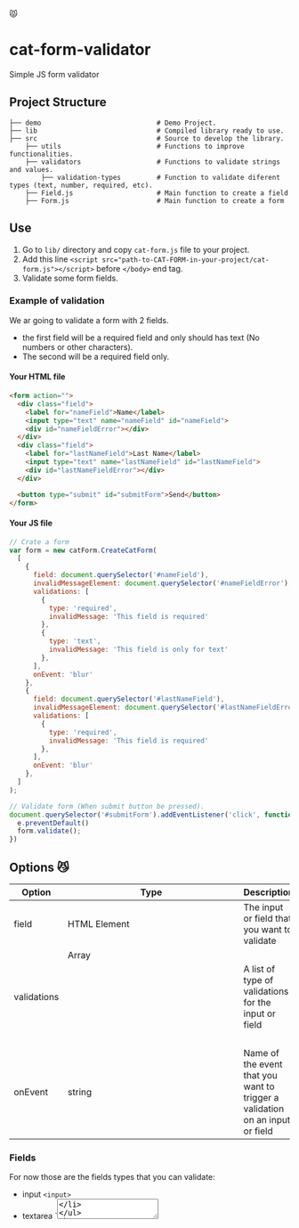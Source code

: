 :pouting_cat:

# cat-form-validator
Simple JS form validator

## Project Structure
    ├── demo                             # Demo Project.
    ├── lib                              # Compiled library ready to use.
    ├── src                              # Source to develop the library.
        ├── utils                        # Functions to improve functionalities.
        ├── validators                   # Functions to validate strings and values.
            ├── validation-types         # Function to validate diferent types (text, number, required, etc).
        ├── Field.js                     # Main function to create a field
        ├── Form.js                      # Main function to create a form

## Use
1. Go to `lib/` directory and copy `cat-form.js` file to your project.
2. Add this line `<script src="path-to-CAT-FORM-in-your-project/cat-form.js"></script>` before `</body>` end tag.
3. Validate some form fields.

### Example of validation
We ar going to validate a form with 2 fields.
- the first field will be a required field and only should has text (No numbers or other characters).
- The second will be a required field only.

#### Your HTML file
```html
<form action="">
  <div class="field">
    <label for="nameField">Name</label>
    <input type="text" name="nameField" id="nameField">
    <div id="nameFieldError"></div>
  </div>
  <div class="field">
    <label for="lastNameField">Last Name</label>
    <input type="text" name="lastNameField" id="lastNameField">
    <div id="lastNameFieldError"></div>
  </div>

  <button type="submit" id="submitForm">Send</button>
</form>

```

#### Your JS file
```js
// Crate a form
var form = new catForm.CreateCatForm(
  [
    {
      field: document.querySelector('#nameField'),
      invalidMessageElement: document.querySelector('#nameFieldError'),
      validations: [
        {
          type: 'required',
          invalidMessage: 'This field is required'
        },
        {
          type: 'text',
          invalidMessage: 'This field is only for text'
        },
      ],
      onEvent: 'blur'
    },
    {
      field: document.querySelector('#lastNameField'),
      invalidMessageElement: document.querySelector('#lastNameFieldError'),
      validations: [
        {
          type: 'required',
          invalidMessage: 'This field is required'
        },
      ],
      onEvent: 'blur'
    },
  ]
);

// Validate form (When submit button be pressed).
document.querySelector('#submitForm').addEventListener('click', function(e) {
  e.preventDefault()
  form.validate();
})
````

## Options :smirk_cat:
Option | Type | Description
------ | ---- | -----------
field  | HTML Element | The input or field that you want to validate
validations  | Array<object> | A list of type of validations for the input or field
onEvent  | string | Name of the event that you want to trigger a validation on an input or field

### Fields
For now those are the fields types that you can validate:
* input `<input>`
* textarea `<textarea>

### Validations
An example of an object for the Array validations:
```js
{
  type: 'required',
  invalidMessage: 'This field is required'
}
```

#### Types accepted:
  * 'required'
  * 'text'

## Develop
### How to run develop
1. `npm install`
2. `npm run dev`. This start webpack and eslint.

Now you can edit the files in `src/`. With each change o them webpack deploy a `lib/cat-form.js` with your changes.

### How to run for production
1. `npm install`
2. `npm run build`. This will compile es6+ to es5 and minify the `lib/cat-form.js` for using on a webpage.

### How to run Demo
1. `cd demo`
2. `npm install`
3. `npm start` This makes the dist directory with the demo. Now, you cant go to http://localhost:8080.

---

:smile_cat:
